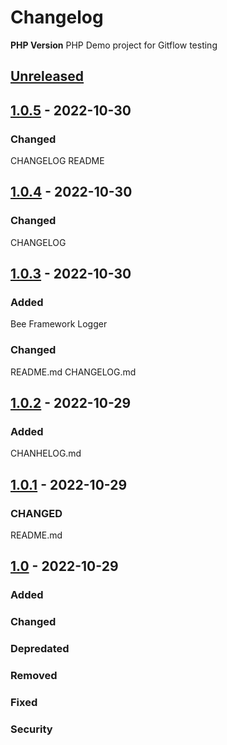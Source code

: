 # Changelog

**PHP Version**
PHP Demo project for Gitflow testing

## [Unreleased]

## [1.0.5] - 2022-10-30

### Changed
CHANGELOG
README

## [1.0.4] - 2022-10-30

### Changed
CHANGELOG

## [1.0.3] - 2022-10-30

### Added
Bee Framework
Logger

### Changed
README.md
CHANGELOG.md

## [1.0.2] - 2022-10-29
### Added
CHANHELOG.md

## [1.0.1] - 2022-10-29
### CHANGED
README.md

## [1.0] - 2022-10-29

### Added

### Changed

### Depredated

### Removed

### Fixed

### Security

[Unreleased]:https://github.com/dysback/GitFlow/compare/release...master
[1.0.5]:https://github.com/dysback/GitFlow/compare/V1.0.4...V1.0.5
[1.0.4]:https://github.com/dysback/GitFlow/compare/V1.0.3...V1.0.4
[1.0.3]:https://github.com/dysback/GitFlow/compare/V1.0.2...V1.0.3
[1.0.2]:https://github.com/dysback/GitFlow/compare/V1.0.1...V1.0.2
[1.0.1]:https://github.com/dysback/GitFlow/compare/V1.0...V1.0.1
[1.0]:https://github.com/dysback/GitFlow/tree/V1.0
